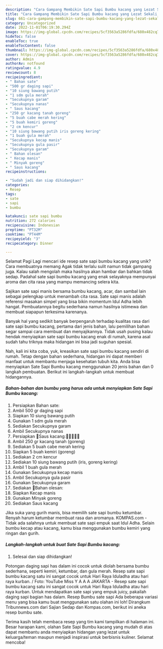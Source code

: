 ```yaml
---
description: "Cara Gampang Membikin Sate Sapi Bumbu kacang yang Lezat Sekali, Mantap"
title: "Cara Gampang Membikin Sate Sapi Bumbu kacang yang Lezat Sekali, Mantap"
slug: 661-cara-gampang-membikin-sate-sapi-bumbu-kacang-yang-lezat-sekali-mantap
category: Uncategorized
date: 2022-11-01T06:19:30.294Z
image: https://img-global.cpcdn.com/recipes/5cf3563a5286fdfa/680x482cq70/sate-sapi-bumbu-kacang-foto-resep-utama.jpg
hideToc: false
enableToc: true
enableTocContent: false
thumbnail: https://img-global.cpcdn.com/recipes/5cf3563a5286fdfa/680x482cq70/sate-sapi-bumbu-kacang-foto-resep-utama.jpg
cover: https://img-global.cpcdn.com/recipes/5cf3563a5286fdfa/680x482cq70/sate-sapi-bumbu-kacang-foto-resep-utama.jpg
author: Admin
authorAv: notfound
ratingvalue: 4.9
reviewcount: 8
recipeingredient:
- " Bahan sate"
- "500 gr daging sapi"
- "10 siung bawang putih"
- "1 sdm gula merah"
- "Secukupnya garam"
- "Secukupnya nanas"
- " Saus kacang"
- "250 gr kacang tanah goreng"
- "5 buah cabe merah kering"
- "5 buah kemiri goreng"
- "2 cm kencur"
- "10 siung bawang putih iris goreng kering"
- "1 buah gula merah"
- "Secukupnya kecap manis"
- "Secukupnya gula pasir"
- "Secukupnya garam"
- " Bahan olesan"
- " Kecap manis"
- " Minyak goreng"
- " Saus kacang"
recipeinstructions:

- "Sudah jadi dan siap dihidangkan!"
categories:
- Resep
tags:
- sate
- sapi
- bumbu

katakunci: sate sapi bumbu 
nutrition: 272 calories
recipecuisine: Indonesian
preptime: "PT32M"
cooktime: "PT44M"
recipeyield: "3"
recipecategory: Dinner

---
```



Selamat Pagi Lagi mencari ide resep sate sapi bumbu kacang yang unik? Cara membuatnya memang Agak tidak terlalu sulit namun tidak gampang juga. Kalau salah mengolah maka hasilnya akan hambar dan bahkan tidak sedap. Padahal sate sapi bumbu kacang yang enak selayaknya mempunyai aroma dan cita rasa yang mampu memancing selera kita.


Sajikan sate sapi manis bersama bumbu kacang, acar, dan sambal lain sebagai pelengkap untuk menambah cita rasa. Sate sapi manis adalah referensi masakan simpel yang bisa bikin momentum Idul Adha lebih hangat. Pembuatannya begitu sederhana namun hasilnya istimewa dan membuat siapapun terkesima karenanya.

Banyak hal yang sedikit banyak berpengaruh terhadap kualitas rasa dari sate sapi bumbu kacang, pertama dari jenis bahan, lalu pemilihan bahan segar sampai cara membuat dan menyajikannya. Tidak usah pusing kalau hendak menyiapkan sate sapi bumbu kacang enak di rumah, karena asal sudah tahu triknya maka hidangan ini bisa jadi suguhan spesial.


Nah, kali ini kita coba, yuk, kreasikan sate sapi bumbu kacang sendiri di rumah. Tetap dengan bahan sederhana, hidangan ini dapat memberi manfaat untuk membantu menjaga kesehatan tubuh kita. Anda bisa menyiapkan Sate Sapi Bumbu kacang menggunakan 20 jenis bahan dan 0 langkah pembuatan. Berikut ini langkah-langkah untuk membuat hidangannya.

<!--inarticleads1-->

##### Bahan-bahan dan bumbu yang harus ada untuk menyiapkan Sate Sapi Bumbu kacang:

1. Persiapkan  Bahan sate:
1. Ambil 500 gr daging sapi
1. Siapkan 10 siung bawang putih
1. Gunakan 1 sdm gula merah
1. Sediakan Secukupnya garam
1. Ambil Secukupnya nanas
1. Persiapkan  💢Saus kacang:🥜🥜🥜🥜🥜
1. Ambil 250 gr kacang tanah (goreng)
1. Sediakan 5 buah cabe merah kering
1. Siapkan 5 buah kemiri (goreng)
1. Sediakan 2 cm kencur
1. Sediakan 10 siung bawang putih (iris, goreng kering)
1. Ambil 1 buah gula merah
1. Gunakan Secukupnya kecap manis
1. Ambil Secukupnya gula pasir
1. Gunakan Secukupnya garam
1. Sediakan  💢Bahan olesan:
1. Siapkan  Kecap manis
1. Gunakan  Minyak goreng
1. Sediakan  Saus kacang


Jika suka yang gurih manis, bisa memilih sate sapi bumbu ketumbar. Renyah harum ketumbar membuat rasa dan aromanya. KOMPAS.com - Tidak ada salahnya untuk membuat sate sapi empuk saat Idul Adha. Selain bumbu kecap atau kacang, kamu bisa menggunakan bumbu kemiri yang ringan dan gurih. 

<!--inarticleads2-->

##### Langkah-langkah untuk buat Sate Sapi Bumbu kacang:


1. Selesai dan siap dihidangkan!

Potongan daging sapi has dalam ini cocok untuk diolah bersama bumbu sederhana, seperti kemiri, ketumbar, dan gula merah. Resep sate sapi bumbu kacang satu ini sangat cocok untuk Hari Raya Iduladha atau hari raya kurban. / Foto: YouTube Miss Y A A A JAKARTA - Resep sate sapi bumbu kacang satu ini sangat cocok untuk Hari Raya Iduladha atau hari raya kurban. Untuk mendapatkan sate sapi yang empuk juicy, pakailah daging sapi bagian has dalam. Resep Bumbu sate sapi Ada beberapa variasi menu yang bisa kamu buat menggunakan satu olahan ini loh! Dirangkum Tribunnews.com dari Sajian Sedap dan Kompas.com, berikut ini aneka resep bumbu sate. 

Terima kasih telah membaca resep yang tim kami tampilkan di halaman ini. Besar harapan kami, olahan Sate Sapi Bumbu kacang yang mudah di atas dapat membantu anda menyiapkan hidangan yang lezat untuk keluarga/teman maupun menjadi inspirasi untuk berbisnis kuliner. Selamat mencoba!
